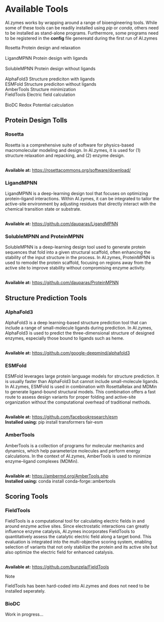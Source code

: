 # Available Tools

AI.zymes works by wrapping around a range of bioengineering tools. While some of these tools can be readily installed using *pip* or *conda*, others need to be installed as stand-alone programs. Furthermore, some programs need to be registered in the **config** file genereatd during the first run of AI.zymes

Rosetta         <d>Protein design and relaxation <br>        
LigandMPNN      <d>Protein design with ligands <br>    
SolubleMPNN     <d>Protein design without ligands <br>  
AlphaFold3      <d>Structure prediciton with ligands <br> 
ESMFold         <d>Structure prediciton without ligands <br>
AmberTools      <d>Structure minimization <br>
FieldTools      <d>Electric field calculation <br>        
BioDC           <d>Redox Potential calculation <br>

## Protein Design Tolls

### Rosetta

Rosetta is a comprehensive suite of software for physics-based macromolecular modeling and design. In AI.zymes, it is used for (1) structure relaxation and repacking, and (2) enzyme design.

<br> **Available at:** https://rosettacommons.org/software/download/


### LigandMPNN

LigandMPNN is a deep-learning design tool that focuses on optimizing protein–ligand interactions. Within AI.zymes, it can be integrated to tailor the active-site environment by adjusting residues that directly interact with the chemical transition state or substrate.

<br> **Available at:** https://github.com/dauparas/LigandMPNN


### SolubleMPNN and ProteinMPNN

SolubleMPNN is a deep-learning design tool used to generate protein sequences that fold into a given structural scaffold, often enhancing the stability of the input structure in the process. In AI.zymes, ProteinMPNN is used to remodel the protein scaffold, focusing on regions away from the active site to improve stability without compromising enzyme activity.

<br> **Available at:** https://github.com/dauparas/ProteinMPNN

## Structure Prediction Tools

### AlphaFold3

AlphaFold3 is a deep learning-based structure prediction tool that can include a range of small-molecule ligands during prediction. In AI.zymes, AlphaFold3 is used to predict the three-dimensional structure of designed enzymes, especially those bound to ligands such as heme.

<br> **Available at:** https://github.com/google-deepmind/alphafold3

### ESMFold

ESMFold leverages large protein language models for structure prediction. It is usually faster than AlphaFold3 but cannot include small-molecule ligands. In AI.zymes, ESMFold is used in combination with RosettaRelax and MDMin to generate ligand-bound structural models. This combination offers a fast route to assess design variants for proper folding and active-site organization without the computational overhead of traditional methods.

<br> **Available at:** https://github.com/facebookresearch/esm
<br> **Installed using:** pip install transformers fair-esm

### AmberTools

AmberTools is a collection of programs for molecular mechanics and dynamics, which help parameterize molecules and perform energy calculations. In the context of AI.zymes, AmberTools is used to minimize enzyme–ligand complexes (MDMin).

<br> **Available at:** https://ambermd.org/AmberTools.php
<br> **Installed using:** conda install conda-forge::ambertools


## Scoring Tools

### FieldTools

FieldTools is a computational tool for calculating electric fields in and around enzyme active sites. Since electrostatic interactions can greatly influence enzyme catalysis, AI.zymes incorporates FieldTools to quantitatively assess the catalytic electric field along a target bond. This evaluation is integrated into the multi-objective scoring system, enabling selection of variants that not only stabilize the protein and its active site but also optimize the electric field for enhanced catalysis.

<br> **Available at:** https://github.com/bunzela/FieldTools

> [!NOTE] 
> FieldTools has been hard-coded into AI.zymes and does not need to be installed seperately.

### BioDC

Work in progress...
